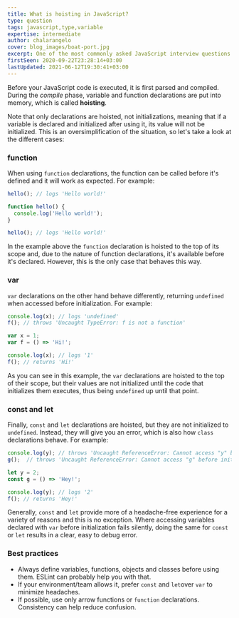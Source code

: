 ```yaml
---
title: What is hoisting in JavaScript?
type: question
tags: javascript,type,variable
expertise: intermediate
author: chalarangelo
cover: blog_images/boat-port.jpg
excerpt: One of the most commonly asked JavaScript interview questions is about hoisting. It's also a concept that might require some getting used to, so read our guide to learn more.
firstSeen: 2020-09-22T23:28:14+03:00
lastUpdated: 2021-06-12T19:30:41+03:00
---
```


Before your JavaScript code is executed, it is first parsed and compiled. During the _compile_ phase, variable and function declarations are put into memory, which is called **hoisting**.

Note that only declarations are hoisted, not initializations, meaning that if a variable is declared and initialized after using it, its value will not be initialized. This is an oversimplification of the situation, so let's take a look at the different cases:

### function

When using `function` declarations, the function can be called before it's defined and it will work as expected. For example:

```js
hello(); // logs 'Hello world!'

function hello() {
  console.log('Hello world!');
}

hello(); // logs 'Hello world!'
```

In the example above the `function` declaration is hoisted to the top of its scope and, due to the nature of function declarations, it's available before it's declared. However, this is the only case that behaves this way.

### var

`var` declarations on the other hand behave differently, returning `undefined` when accessed before initialization. For example:

```js
console.log(x); // logs 'undefined'
f(); // throws 'Uncaught TypeError: f is not a function'

var x = 1;
var f = () => 'Hi!';

console.log(x); // logs '1'
f(); // returns 'Hi!'
```

As you can see in this example, the `var` declarations are hoisted to the top of their scope, but their values are not initialized until the code that initializes them executes, thus being `undefined` up until that point.

### const and let

Finally, `const` and `let` declarations are hoisted, but they are not initialized to `undefined`. Instead, they will give you an error, which is also how `class` declarations behave. For example:

```js
console.log(y); // throws 'Uncaught ReferenceError: Cannot access "y" before initialization'
g();  // throws 'Uncaught ReferenceError: Cannot access "g" before initialization'

let y = 2;
const g = () => 'Hey!';

console.log(y); // logs '2'
f(); // returns 'Hey!'
```

Generally, `const` and `let` provide more of a headache-free experience for a variety of reasons and this is no exception. Where accessing variables declared with `var` before initialization fails silently, doing the same for `const` or `let` results in a clear, easy to debug error.

### Best practices

- Always define variables, functions, objects and classes before using them. ESLint can probably help you with that.
- If your environment/team allows it, prefer `const` and `let`over `var` to minimize headaches.
- If possible, use only arrow functions or `function` declarations. Consistency can help reduce confusion.
